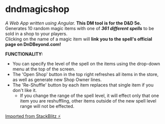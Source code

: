 # dndmagicshop

_A Web App written using Angular._
**This DM tool is for the D&D 5e.**  
Generates 10 random magic items with one of _**361 different spells**_ to be sold in a shop to your players.  
Clicking on the name of a magic item will **link you to the spell's official page on DnDBeyond.com!**  
  
**FUNCTIONALITY:**  
+ You can specify the level of the spell on the items using the drop-down menu at the top of the screen.  
+ The 'Open Shop' button in the top right refreshes all items in the store, as well as generate new Shop Owner lines.  
+ The 'Re-Shuffle' button by each item replaces that single item if you don't like it.  
    - If you change the range of the spell level, it will effect only that one item you are reshuffling, other items outside of the new spell level range will not be effected.  
  
    
[Imported from StackBlitz ⚡️](https://dndmagicshop.stackblitz.io)
